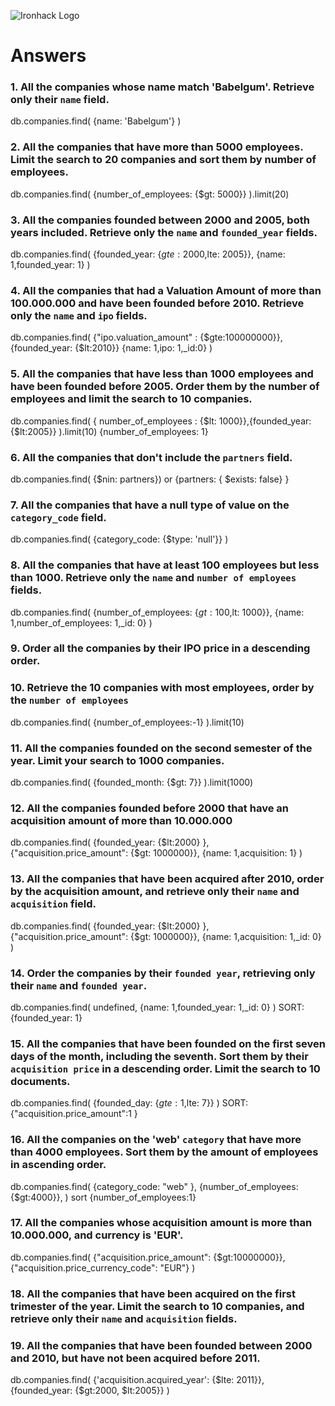 ![Ironhack Logo](https://i.imgur.com/1QgrNNw.png)

# Answers

### 1. All the companies whose name match 'Babelgum'. Retrieve only their `name` field.

db.companies.find(
  {name: 'Babelgum'}
)

### 2. All the companies that have more than 5000 employees. Limit the search to 20 companies and sort them by **number of employees**.

db.companies.find(
  {number_of_employees: {$gt: 5000}}
).limit(20)

### 3. All the companies founded between 2000 and 2005, both years included. Retrieve only the `name` and `founded_year` fields.

db.companies.find(
  {founded_year: {$gte: 2000,$lte: 2005}},
  {name: 1,founded_year: 1}
)

### 4. All the companies that had a Valuation Amount of more than 100.000.000 and have been founded before 2010. Retrieve only the `name` and `ipo` fields.

db.companies.find(
  {"ipo.valuation_amount" : {$gte:100000000}},{founded_year: {$lt:2010}}
  {name: 1,ipo: 1,_id:0}
)

### 5. All the companies that have less than 1000 employees and have been founded before 2005. Order them by the number of employees and limit the search to 10 companies.
db.companies.find(
{ number_of_employees : {$lt: 1000}},{founded_year: {$lt:2005}}
).limit(10)
{number_of_employees: 1}

### 6. All the companies that don't include the `partners` field.
db.companies.find(
{$nin: partners})
or
{partners: { $exists: false} }

### 7. All the companies that have a null type of value on the `category_code` field.

db.companies.find(
  {category_code: {$type: 'null'}}
)

### 8. All the companies that have at least 100 employees but less than 1000. Retrieve only the `name` and `number of employees` fields.

db.companies.find(
  {number_of_employees: {$gt: 100,$lt: 1000}},
  {name: 1,number_of_employees: 1,_id: 0}
)

### 9. Order all the companies by their IPO price in a descending order.

<!-- Your Code Goes Here -->

### 10. Retrieve the 10 companies with most employees, order by the `number of employees`

db.companies.find(
  {number_of_employees:-1}
).limit(10)

### 11. All the companies founded on the second semester of the year. Limit your search to 1000 companies.

db.companies.find(
  {founded_month: {$gt: 7}}
).limit(1000)

### 12. All the companies founded before 2000 that have an acquisition amount of more than 10.000.000

db.companies.find(
  {founded_year: {$lt:2000} },{"acquisition.price_amount": {$gt: 1000000}},
  {name: 1,acquisition: 1}
)

### 13. All the companies that have been acquired after 2010, order by the acquisition amount, and retrieve only their `name` and `acquisition` field.

db.companies.find(
{founded_year: {$lt:2000} },{"acquisition.price_amount": {$gt: 1000000}},
  {name: 1,acquisition: 1,_id: 0}
)
### 14. Order the companies by their `founded year`, retrieving only their `name` and `founded year`.

db.companies.find(
  undefined,
  {name: 1,founded_year: 1,_id: 0}
) 
SORT:{founded_year: 1}

### 15. All the companies that have been founded on the first seven days of the month, including the seventh. Sort them by their `acquisition price` in a descending order. Limit the search to 10 documents.

db.companies.find(
  {founded_day: {$gte: 1,$lte: 7}}
)
SORT:{"acquisition.price_amount":1 }
### 16. All the companies on the 'web' `category` that have more than 4000 employees. Sort them by the amount of employees in ascending order.
db.companies.find(
{category_code: "web" }, {number_of_employees: {$gt:4000}},
)
sort {number_of_employees:1}


### 17. All the companies whose acquisition amount is more than 10.000.000, and currency is 'EUR'.


db.companies.find(
{"acquisition.price_amount": {$gt:10000000}},{"acquisition.price_currency_code": "EUR"}
)
### 18. All the companies that have been acquired on the first trimester of the year. Limit the search to 10 companies, and retrieve only their `name` and `acquisition` fields.

<!-- Your Code Goes Here -->

### 19. All the companies that have been founded between 2000 and 2010, but have not been acquired before 2011.

db.companies.find(
  {'acquisition.acquired_year': {$lte: 2011}},{founded_year: {$gt:2000, $lt:2005}}
)

